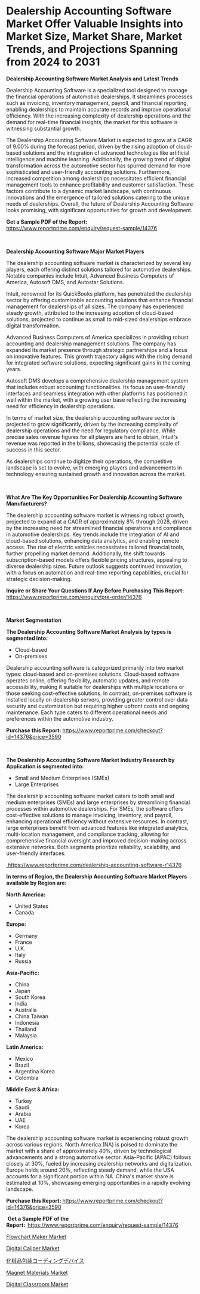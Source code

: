 <p><h1>Dealership Accounting Software Market Offer Valuable Insights into Market Size, Market Share, Market Trends, and Projections Spanning from 2024 to 2031</h1></p><p><strong>Dealership Accounting Software Market Analysis and Latest Trends</strong></p>
<p><p>Dealership Accounting Software is a specialized tool designed to manage the financial operations of automotive dealerships. It streamlines processes such as invoicing, inventory management, payroll, and financial reporting, enabling dealerships to maintain accurate records and improve operational efficiency. With the increasing complexity of dealership operations and the demand for real-time financial insights, the market for this software is witnessing substantial growth.</p><p>The Dealership Accounting Software Market is expected to grow at a CAGR of 9.00% during the forecast period, driven by the rising adoption of cloud-based solutions and the integration of advanced technologies like artificial intelligence and machine learning. Additionally, the growing trend of digital transformation across the automotive sector has spurred demand for more sophisticated and user-friendly accounting solutions. Furthermore, increased competition among dealerships necessitates efficient financial management tools to enhance profitability and customer satisfaction. These factors contribute to a dynamic market landscape, with continuous innovations and the emergence of tailored solutions catering to the unique needs of dealerships. Overall, the future of Dealership Accounting Software looks promising, with significant opportunities for growth and development.</p></p>
<p><strong>Get a Sample PDF of the Report:&nbsp;</strong> <a href="https://www.reportprime.com/enquiry/request-sample/14376">https://www.reportprime.com/enquiry/request-sample/14376</a></p>
<p>&nbsp;</p>
<p><strong>Dealership Accounting Software Major Market Players</strong></p>
<p><p>The dealership accounting software market is characterized by several key players, each offering distinct solutions tailored for automotive dealerships. Notable companies include Intuit, Advanced Business Computers of America, Autosoft DMS, and Autostar Solutions. </p><p>Intuit, renowned for its QuickBooks platform, has penetrated the dealership sector by offering customizable accounting solutions that enhance financial management for dealerships of all sizes. The company has experienced steady growth, attributed to the increasing adoption of cloud-based solutions, projected to continue as small to mid-sized dealerships embrace digital transformation.</p><p>Advanced Business Computers of America specializes in providing robust accounting and dealership management solutions. The company has expanded its market presence through strategic partnerships and a focus on innovative features. This growth trajectory aligns with the rising demand for integrated software solutions, expecting significant gains in the coming years.</p><p>Autosoft DMS develops a comprehensive dealership management system that includes robust accounting functionalities. Its focus on user-friendly interfaces and seamless integration with other platforms has positioned it well within the market, with a growing user base reflecting the increasing need for efficiency in dealership operations.</p><p>In terms of market size, the dealership accounting software sector is projected to grow significantly, driven by the increasing complexity of dealership operations and the need for regulatory compliance. While precise sales revenue figures for all players are hard to obtain, Intuit's revenue was reported in the billions, showcasing the potential scale of success in this sector.</p><p>As dealerships continue to digitize their operations, the competitive landscape is set to evolve, with emerging players and advancements in technology ensuring sustained growth and innovation across the market.</p></p>
<p>&nbsp;</p>
<p><strong>What Are The Key Opportunities For Dealership Accounting Software Manufacturers?</strong></p>
<p><p>The dealership accounting software market is witnessing robust growth, projected to expand at a CAGR of approximately 8% through 2028, driven by the increasing need for streamlined financial operations and compliance in automotive dealerships. Key trends include the integration of AI and cloud-based solutions, enhancing data analytics, and enabling remote access. The rise of electric vehicles necessitates tailored financial tools, further propelling market demand. Additionally, the shift towards subscription-based models offers flexible pricing structures, appealing to diverse dealership sizes. Future outlook suggests continued innovation, with a focus on automation and real-time reporting capabilities, crucial for strategic decision-making.</p></p>
<p><strong>Inquire or Share Your Questions If Any Before Purchasing This Report:</strong> <a href="https://www.reportprime.com/enquiry/pre-order/14376">https://www.reportprime.com/enquiry/pre-order/14376</a></p>
<p>&nbsp;</p>
<p><strong>Market Segmentation</strong></p>
<p><strong>The Dealership Accounting Software Market Analysis by types is segmented into:</strong></p>
<p><ul><li>Cloud-based</li><li>On-premises</li></ul></p>
<p><p>Dealership accounting software is categorized primarily into two market types: cloud-based and on-premises solutions. Cloud-based software operates online, offering flexibility, automatic updates, and remote accessibility, making it suitable for dealerships with multiple locations or those seeking cost-effective solutions. In contrast, on-premises software is installed locally on dealership servers, providing greater control over data security and customization but requiring higher upfront costs and ongoing maintenance. Each type caters to different operational needs and preferences within the automotive industry.</p></p>
<p><strong>Purchase this Report:&nbsp;</strong><a href="https://www.reportprime.com/checkout?id=14376&price=3590">https://www.reportprime.com/checkout?id=14376&price=3590</a></p>
<p>&nbsp;</p>
<p><strong>The Dealership Accounting Software Market Industry Research by Application is segmented into:</strong></p>
<p><ul><li>Small and Medium Enterprises (SMEs)</li><li>Large Enterprises</li></ul></p>
<p><p>The dealership accounting software market caters to both small and medium enterprises (SMEs) and large enterprises by streamlining financial processes within automotive dealerships. For SMEs, the software offers cost-effective solutions to manage invoicing, inventory, and payroll, enhancing operational efficiency without extensive resources. In contrast, large enterprises benefit from advanced features like integrated analytics, multi-location management, and compliance tracking, allowing for comprehensive financial oversight and improved decision-making across extensive networks. Both segments prioritize reliability, scalability, and user-friendly interfaces.</p></p>
<p><a href="https://www.reportprime.com/dealership-accounting-software-r14376">&nbsp;https://www.reportprime.com/dealership-accounting-software-r14376</a></p>
<p><strong>In terms of Region, the Dealership Accounting Software Market Players available by Region are:</strong></p>
<p>
    <p> <strong> North America: </strong>
        <ul>
            <li>United States</li>
            <li>Canada</li>
        </ul>
        </p> 
    <p> <strong> Europe: </strong>
        <ul>
            <li>Germany</li>
            <li>France</li>
            <li>U.K.</li>
            <li>Italy</li>
            <li>Russia</li>
        </ul>
        </p> 
    <p> <strong> Asia-Pacific: </strong>
        <ul>
            <li>China</li>
            <li>Japan</li>
            <li>South Korea</li>
            <li>India</li>
            <li>Australia</li>
            <li>China Taiwan</li>
            <li>Indonesia</li>
            <li>Thailand</li>
            <li>Malaysia</li>
        </ul>
        </p> 
    <p> <strong> Latin America: </strong>
        <ul>
            <li>Mexico</li>
            <li>Brazil</li>
            <li>Argentina Korea</li>
            <li>Colombia</li>
        </ul>
        </p> 
    <p> <strong> Middle East & Africa: </strong>
        <ul>
            <li>Turkey</li>
            <li>Saudi</li>
            <li>Arabia</li>
            <li>UAE</li>
            <li>Korea</li>
        </ul>
    </p>
    </p>
<p><p>The dealership accounting software market is experiencing robust growth across various regions. North America (NA) is poised to dominate the market with a share of approximately 40%, driven by technological advancements and a strong automotive sector. Asia-Pacific (APAC) follows closely at 30%, fueled by increasing dealership networks and digitalization. Europe holds around 20%, reflecting steady demand, while the USA accounts for a significant portion within NA. China's market share is estimated at 10%, showcasing emerging opportunities in a rapidly evolving landscape.</p></p>
<p><strong>Purchase this Report: </strong><a href="https://www.reportprime.com/checkout?id=14376&price=3590">https://www.reportprime.com/checkout?id=14376&price=3590</a></p>
<p>&nbsp;<strong>Get a Sample PDF of the Report:&nbsp;&nbsp;</strong><a href="https://www.reportprime.com/enquiry/request-sample/14376">https://www.reportprime.com/enquiry/request-sample/14376</a></p>
<p><strong></strong></p>
<p><p><a href="https://github.com/Annahawkins697/Market-Research-Report-List-1/blob/main/flowchart-maker-market.md">Flowchart Maker Market</a></p><p><a href="https://www.linkedin.com/pulse/digital-caliper-market-investigation-industry-evolution-forecast-953ze?trackingId=7eEbLyexQNe5%2FB4jiBAMiw%3D%3D">Digital Caliper Market</a></p><p><a href="https://medium.com/@ursulastark1948/cosmetic-packaging-coding-devices-4a32e696f2c0">化粧品包装コーディングデバイス</a></p><p><a href="https://issuu.com/reportprime-2/docs/magnet-materials-market-size-2030.p_b20fda54b3adbf">Magnet Materials Market</a></p><p><a href="https://www.linkedin.com/pulse/digital-classroom-market-growth-segmentation-regional-simhc?trackingId=JQ4Q9%2Fq3SHKdas0lpFDoww%3D%3D">Digital Classroom Market</a></p></p>
